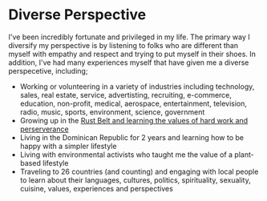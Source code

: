 # Diverse Perspective

I've been incredibly fortunate and privileged in my life. The primary way I diversify my perspective is by listening to folks who are different than myself with empathy and respect and trying to put myself in their shoes. In addition, I've had many experiences myself that have given me a diverse perspecetive, including;

- Working or volunteering in a variety of industries including technology, sales, real estate, service, advertisting, recruiting, e-commerce, education, non-profit, medical, aerospace, entertainment, television, radio, music, sports, environment, science, government
- Growing up in the [Rust Belt and learning the values of hard work and perserverance](https://www.goodreads.com/book/show/18280729-the-hard-way-on-purpose)
- Living in the Dominican Republic for 2 years and learning how to be happy with a simpler lifestyle
- Living with environmental activists who taught me the value of a plant-based lifestyle
- Traveling to 26 countries (and counting) and engaging with local people to learn about their languages, cultures, politics, spirituality, sexuality, cuisine, values, experiences and perspectives
